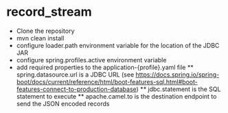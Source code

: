 # record_stream

* Clone the repository
* mvn clean install
* configure loader.path environment variable for the location of the JDBC JAR
* configure spring.profiles.active environment variable
* add required properties to the application-{profile}.yaml file
** spring.datasource.url is a JDBC URL (see https://docs.spring.io/spring-boot/docs/current/reference/html/boot-features-sql.html#boot-features-connect-to-production-database)
** jdbc.statement is the SQL statement to execute
** apache.camel.to is the destination endpoint to send the JSON encoded records